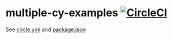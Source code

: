 # multiple-cy-examples [![CircleCI](https://circleci.com/gh/bahmutov/multiple-cy-example/tree/master.svg?style=svg)](https://circleci.com/gh/bahmutov/multiple-cy-example/tree/master)

See [circle.yml](circle.yml) and [package.json](package.json)
